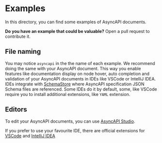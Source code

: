 # Examples

In this directory, you can find some examples of AsyncAPI documents.

**Do you have an example that could be valuable?** Open a pull request to contribute it.

## File naming

You may notice `asyncapi` in the the name of each example. We recommend doing the same with your AsyncAPI document. This way you enable features like documentation display on node hover, auto completion and validation of your AsyncAPI documents in IDEs like VSCode or IntelliJ IDEA. IDEs integrate with [SchemaStore](https://www.schemastore.org/json/) where AsyncAPI specification JSON Schema files are referenced. Some IDEs do it by default, some, like VSCode require you to install additional extensions, like `YAML` extension.

## Editors

To edit your AsyncAPI documents, you can use [AsyncAPI Studio](https://studio.asyncapi.com/).

If you prefer to use your favourite IDE, there are official extensions for [VSCode](https://marketplace.visualstudio.com/items?itemName=asyncapi.asyncapi-preview) and [IntelliJ IDEA](https://plugins.jetbrains.com/plugin/15673-asyncapi)